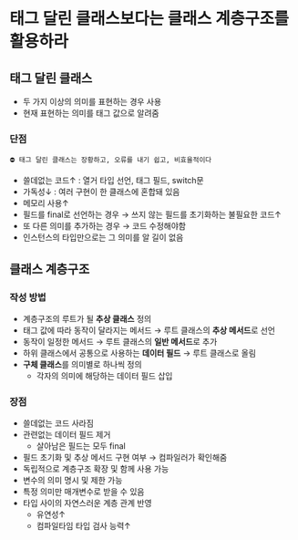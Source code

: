 # 태그 달린 클래스보다는 클래스 계층구조를 활용하라

## 태그 달린 클래스

- 두 가지 이상의 의미를 표현하는 경우 사용
- 현재 표현하는 의미를 태그 값으로 알려줌

### 단점

```
⛔ 태그 달린 클래스는 장황하고, 오류를 내기 쉽고, 비효율적이다
```

- 쓸데없는 코드↑ : 열거 타입 선언, 태그 필드, switch문
- 가독성↓ : 여러 구현이 한 클래스에 혼합돼 있음
- 메모리 사용↑
- 필드를 final로 선언하는 경우 → 쓰지 않는 필드를 초기화하는 불필요한 코드↑
- 또 다른 의미를 추가하는 경우 → 코드 수정해야함
- 인스턴스의 타입만으로는 그 의미를 알 길이 없음

## 클래스 계층구조

### 작성 방법

- 계층구조의 루트가 될 **추상 클래스** 정의
- 태그 값에 따라 동작이 달라지는 메서드 → 루트 클래스의 **추상 메서드**로 선언
- 동작이 일정한 메서드 → 루트 클래스의 **일반 메서드**로 추가
- 하위 클래스에서 공통으로 사용하는 **데이터 필드** → 루트 클래스로 올림
- **구체 클래스**를 의미별로 하나씩 정의
    - 각자의 의미에 해당하는 데이터 필드 삽입

### 장점

- 쓸데없는 코드 사라짐
- 관련없는 데이터 필드 제거
    - 살아남은 필드는 모두 final
- 필드 초기화 및 추상 메서드 구현 여부 → 컴파일러가 확인해줌
- 독립적으로 계층구조 확장 및 함께 사용 가능
- 변수의 의미 명시 및 제한 가능
- 특정 의미만 매개변수로 받을 수 있음
- 타입 사이의 자연스러운 계층 관계 반영
    - 유연성↑
    - 컴파일타임 타입 검사 능력↑